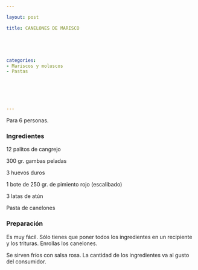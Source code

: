 ```yaml
---

layout: post

title: CANELONES DE MARISCO





categories:
- Mariscos y moluscos
- Pastas






---
```


Para 6 personas.

<h3>Ingredientes</h3>

12 palitos de cangrejo

300 gr. gambas peladas

3 huevos duros

1 bote de 250 gr. de pimiento rojo (escalibado)

3 latas de atún

Pasta de canelones

<h3>Preparación</h3>

Es muy fácil. Sólo tienes que poner todos los ingredientes en un recipiente y los trituras. Enrollas los canelones.

Se sirven fríos con salsa rosa. La cantidad de los ingredientes va al gusto del consumidor.